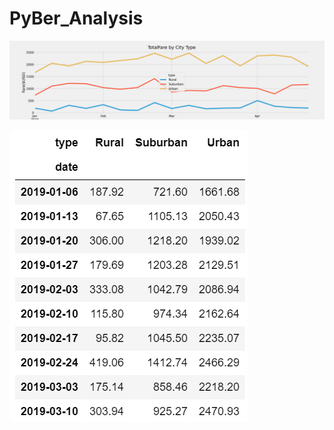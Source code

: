 # PyBer_Analysis
![image](https://github.com/RodrigoCR25/PyBer_Analysis/blob/main/PyBer_fare_by_summary.png)

![image](https://github.com/RodrigoCR25/PyBer_Analysis/blob/main/Pyber_summary.png)
